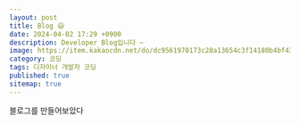 ```yaml
---
layout: post
title: Blog 😃
date: 2024-04-02 17:29 +0900
description: Developer Blog입니다 ~
image: https://item.kakaocdn.net/do/dc9561970173c28a13654c3f14180b4bf43ad912ad8dd55b04db6a64cddaf76d
category: 코딩
tags: 디자이너 개발자 코딩
published: true
sitemap: true
---
```


블로그를 만들어보았다